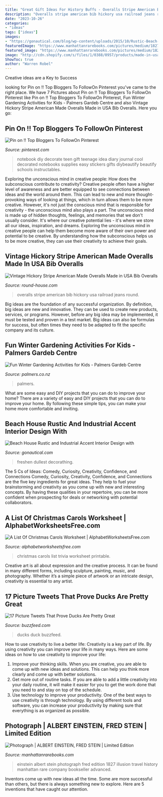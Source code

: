 ```yaml
---
title: "Great Gift Ideas For History Buffs - Overalls Stripe American Bib Hickory Usa Railroad Jeans Round"
description: "Overalls stripe american bib hickory usa railroad jeans round"
date: "2023-10-26"
categories:
- "ideas"
tags: ["ideas"]
images:
- "https://gonautical.com/blog/wp-content/uploads/2015/10/Rustic-Beach-Decor.jpg"
featuredImage: "https://www.manhattanrarebooks.com/pictures/medium/1827.jpg"
featured_image: "https://www.manhattanrarebooks.com/pictures/medium/1827.jpg"
image: "http://cdn.shopify.com/s/files/1/0388/0957/products/made-in-usa-railroad-stripe-bib-overalls-american-made_grande.jpg?v=1411702879"
ShowToc: true
author: "Warren Robel"
---
```



Creative ideas are a Key to Success

	

		
looking for Pin on !! Top Bloggers To FollowOn Pinterest you've came to the right place. We have 7 Pictures about Pin on !! Top Bloggers To FollowOn Pinterest like Pin on !! Top Bloggers To FollowOn Pinterest, Fun Winter Gardening Activities for Kids - Palmers Gardeb Centre and also Vintage Hickory Stripe American Made Overalls Made in USA Bib Overalls. Here you go:
		
    
## Pin On !! Top Bloggers To FollowOn Pinterest

<img loading=lazy src="https://i.pinimg.com/736x/e9/db/51/e9db51ac880b72a698769cb42f06c4ce--organizing-school-diy-school.jpg" onerror="this.onerror=null;this.src='https://tse2.mm.bing.net/th?id=OIP.aBPPqLKSYl7iUO1dFkdKtAHaJ4&amp;pid=15.1';" alt="Pin on !! Top Bloggers To FollowOn Pinterest">

_Source: pinterest.com_

>notebook diy decorate teen gift teenage idea diary journal cool decorated notebooks supplies easy stickers gifts diybeautify beautify schools instructables. 

	

Exploring the unconscious mind in creative people: How does the subconscious contribute to creativity?
Creative people often have a higher level of awareness and are better equipped to see connections between ideas and the world around them. This can lead to new and more thought-provoking ways of looking at things, which in turn allows them to be more creative. However, it's not just the conscious mind that is responsible for creativity - the unconscious mind also plays a part. The unconscious mind is made up of hidden thoughts, feelings, and memories that we don't usually consider. It's where our creative potential lies - it's where we store all our ideas, inspiration, and dreams. Exploring the unconscious mind in creative people can help them become more aware of their own power and potential to be creative. By understanding how the subconscious helps us to be more creative, they can use their creativity to achieve their goals.

    
## Vintage Hickory Stripe American Made Overalls Made In USA Bib Overalls

<img loading=lazy src="http://cdn.shopify.com/s/files/1/0388/0957/products/made-in-usa-railroad-stripe-bib-overalls-american-made_grande.jpg?v=1411702879" onerror="this.onerror=null;this.src='https://tse2.mm.bing.net/th?id=OIP.SNsOEioFR0kqXMOfPRu7GgAAAA&amp;pid=15.1';" alt="Vintage Hickory Stripe American Made Overalls Made in USA Bib Overalls">

_Source: round-house.com_

>overalls stripe american bib hickory usa railroad jeans round. 

	

Big ideas are the foundation of any successful organization. By definition, big ideas are new and innovative. They can be used to create new products, services, or programs. However, before any big idea may be implemented, it must be tested and proven in a test market. Big ideas can also be formulas for success, but often times they need to be adapted to fit the specific company and its culture.

    
## Fun Winter Gardening Activities For Kids - Palmers Gardeb Centre

<img loading=lazy src="https://www.palmers.co.nz/wp-content/uploads/2015/07/little-boy-gardener.jpg" onerror="this.onerror=null;this.src='https://tse2.mm.bing.net/th?id=OIP.UdEOy6nzamarAWfqhrqxNQHaE6&amp;pid=15.1';" alt="Fun Winter Gardening Activities for Kids - Palmers Gardeb Centre">

_Source: palmers.co.nz_

>palmers. 

	

What are some easy and DIY projects that you can do to improve your home?
There are a variety of easy and DIY projects that you can do to improve your home. By following these simple tips, you can make your home more comfortable and inviting.

    
## Beach House Rustic And Industrial Accent Interior Design With

<img loading=lazy src="https://gonautical.com/blog/wp-content/uploads/2015/10/Rustic-Beach-Decor.jpg" onerror="this.onerror=null;this.src='https://tse4.mm.bing.net/th?id=OIP.TkBtRsuUuCIMMTtdc2wK1wHaGC&amp;pid=15.1';" alt="Beach House Rustic and Industrial Accent Interior Design with">

_Source: gonautical.com_

>freshen dullest decorathing. 

	

The 5 Cs of Ideas: Comedy, Curiosity, Creativity, Confidence, and Connections
Comedy, Curiosity, Creativity, Confidence, and Connections are the five key ingredients for great ideas. They help to fuel your brainstorming and creativity as you come up with new and interesting concepts. By having these qualities in your repertoire, you can be more confident when prospecting for deals or networking with potential collaborators.

    
## A List Of Christmas Carols Worksheet | AlphabetWorksheetsFree.com

<img loading=lazy src="https://www.alphabetworksheetsfree.com/wp-content/uploads/2020/11/free-printable-christmas-trivia-game-christmas-song-trivia.png" onerror="this.onerror=null;this.src='https://tse2.mm.bing.net/th?id=OIP.yqyH3ha3iPEvSiWBVkac2gHaJl&amp;pid=15.1';" alt="A List Of Christmas Carols Worksheet | AlphabetWorksheetsFree.com">

_Source: alphabetworksheetsfree.com_

>christmas carols list trivia worksheet printable. 

	

Creative art is all about expression and the creative process. It can be found in many different forms, including sculpture, painting, music, and photography. Whether it’s a simple piece of artwork or an intricate design, creativity is essential to any artist.

    
## 17 Picture Tweets That Prove Ducks Are Pretty Great

<img loading=lazy src="https://img.buzzfeed.com/buzzfeed-static/static/2017-02/2/12/enhanced/buzzfeed-prod-fastlane-03/original-1779-1486054852-4.jpg?crop=1250:654;0,115" onerror="this.onerror=null;this.src='https://tse1.mm.bing.net/th?id=OIP.xj0xTFBPj5TfDvVX8sVRwQHaD3&amp;pid=15.1';" alt="17 Picture Tweets That Prove Ducks Are Pretty Great">

_Source: buzzfeed.com_

>ducks duck buzzfeed. 

	

How to use creativity to live a better life:
Creativity is a key part of life. By using creativity you can improve your life in many ways. Here are some ideas on how to use creativity to improve your life: 
1. Improve your thinking skills. When you are creative, you are able to come up with new ideas and solutions. This can help you think more clearly and come up with better solutions. 
2. Get more out of routine tasks. If you are able to add a little creativity into your daily routine, it will make it easier for you to get the work done that you need to and stay on top of the schedule. 
3. Use technology to improve your productivity. One of the best ways to use creativity is through technology. By using different tools and software, you can increase your productivity by making sure that everything is as organized as possible. 

    
## Photograph | ALBERT EINSTEIN, FRED STEIN | Limited Edition

<img loading=lazy src="https://www.manhattanrarebooks.com/pictures/medium/1827.jpg" onerror="this.onerror=null;this.src='https://tse4.mm.bing.net/th?id=OIP.wvFQX26uJG6CiHMqfEArQwHaJY&amp;pid=15.1';" alt="Photograph | ALBERT EINSTEIN, FRED STEIN | Limited Edition">

_Source: manhattanrarebooks.com_

>einstein albert stein photograph fred edition 1827 illusion travel history manhattan rare company bookseller advanced. 

	

Inventors come up with new ideas all the time. Some are more successful than others, but there is always something new to explore. Here are 5 inventions that have caught our attention.

